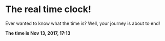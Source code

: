 # The real time clock!

Ever wanted to know what the time is? Well, your journey is about to end!

**The time is Nov 13, 2017, 17:13**
